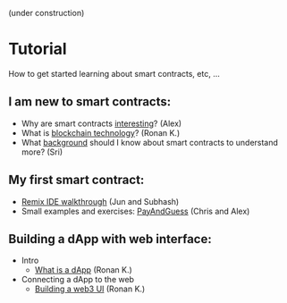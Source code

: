 (under construction)

# Tutorial

How to get started learning about smart contracts, etc, ...

## I am new to smart contracts:

- Why are smart contracts [interesting](https://hackmd.io/@alexhkurz/BywKgFiMj)? (Alex)
- What is [blockchain technology](https://hackmd.io/@RonanK/rymn1kTfs)? (Ronan K.)
- What [background](https://hackmd.io/@sripkunda/background-for-smart-contracts) should I know about smart contracts to understand more? (Sri)
<!-- Why are NFTs so popular? (Ronan K.)-->

## My first smart contract:

- [Remix IDE walkthrough](https://hackmd.io/@JunYoon/BkfaCW_Zj) (Jun and Subhash)
- Small examples and exercises: [PayAndGuess](PayAndGuess/README.md) (Chris and Alex)

<!--## I understand the basics about smart contracts and want to do a small project to learn more.
Jun and Subhash-->

## Building a dApp with web interface:

- Intro
  - [What is a dApp](https://hackmd.io/@RonanK/SJF47ICkj) (Ronan K.)
- Connecting a dApp to the web
  - [Building a web3 UI](https://hackmd.io/@RonanK/BJPWlCjzo) (Ronan K.)




